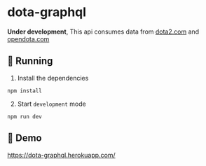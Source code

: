 # dota-graphql

**Under development**, This api consumes data from [dota2.com](https://www.dota2.com/heroes) and [opendota.com](https://www.opendota.com/)

## 🚀 Running

1. Install the dependencies

```shell
npm install
```

2. Start `development` mode

```shell
npm run dev
```

## 🧪 Demo

https://dota-graphql.herokuapp.com/